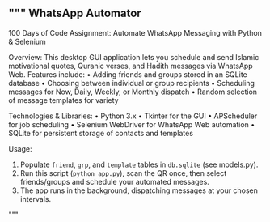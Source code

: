 """
WhatsApp Automator
------------------
100 Days of Code Assignment: Automate WhatsApp Messaging with Python & Selenium

Overview:
This desktop GUI application lets you schedule and send Islamic motivational quotes,
Quranic verses, and Hadith messages via WhatsApp Web. Features include:
  • Adding friends and groups stored in an SQLite database
  • Choosing between individual or group recipients
  • Scheduling messages for Now, Daily, Weekly, or Monthly dispatch
  • Random selection of message templates for variety

Technologies & Libraries:
  • Python 3.x
  • Tkinter for the GUI
  • APScheduler for job scheduling
  • Selenium WebDriver for WhatsApp Web automation
  • SQLite for persistent storage of contacts and templates

Usage:
 1. Populate `friend`, `grp`, and `template` tables in `db.sqlite` (see models.py).
 2. Run this script (`python app.py`), scan the QR once, then select friends/groups
    and schedule your automated messages.
 3. The app runs in the background, dispatching messages at your chosen intervals.

"""
